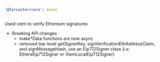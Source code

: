 ```yaml
---
'@farcaster/core': minor
---
```


Used viem to verify Ethereum signatures

- Breaking API changes
  - make\*Data functions are now async
  - removed top-level getSignerKey, signVerificationEthAddressClaim, and signMessageHash, use an Eip712Signer class (i.e. EthersEip712Signer or ViemLocalEip712Signer)

